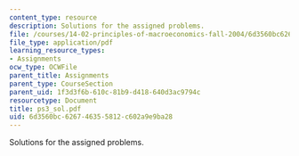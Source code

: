 ```yaml
---
content_type: resource
description: Solutions for the assigned problems.
file: /courses/14-02-principles-of-macroeconomics-fall-2004/6d3560bc626746355812c602a9e9ba28_ps3_sol.pdf
file_type: application/pdf
learning_resource_types:
- Assignments
ocw_type: OCWFile
parent_title: Assignments
parent_type: CourseSection
parent_uid: 1f3d3f6b-610c-81b9-d418-640d3ac9794c
resourcetype: Document
title: ps3_sol.pdf
uid: 6d3560bc-6267-4635-5812-c602a9e9ba28
---
```

Solutions for the assigned problems.

